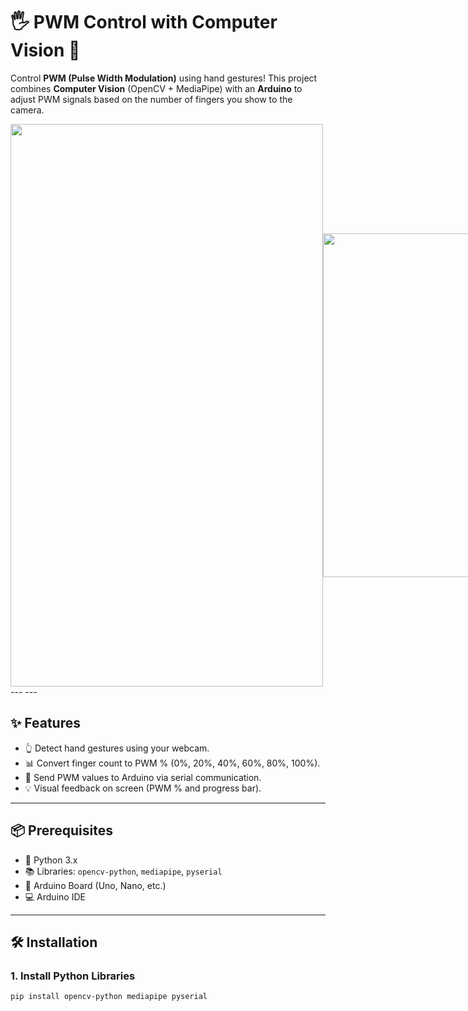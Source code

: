 # 🖐️ PWM Control with Computer Vision 🤖

Control **PWM (Pulse Width Modulation)** using hand gestures! This project combines **Computer Vision** (OpenCV + MediaPipe) with an **Arduino** to adjust PWM signals based on the number of fingers you show to the camera.

<div style="display: flex; align-items: center;">
  <img src="https://github.com/William-Souza-Santos/PWM-Control-With-Computer-Vision/raw/main/Animation.gif" width="500" height="900">
  <img src="https://github.com/William-Souza-Santos/PWM-Control-With-Computer-Vision/raw/main/Arduino.gif" width="300" height="550">
</div>
---
---

## ✨ Features
- 👆 Detect hand gestures using your webcam.
- 📊 Convert finger count to PWM % (0%, 20%, 40%, 60%, 80%, 100%).
- 🔌 Send PWM values to Arduino via serial communication.
- 💡 Visual feedback on screen (PWM % and progress bar).

---

## 📦 Prerequisites
- 🐍 Python 3.x
- 📚 Libraries: `opencv-python`, `mediapipe`, `pyserial`
- 🔌 Arduino Board (Uno, Nano, etc.)
- 💻 Arduino IDE

---

## 🛠️ Installation

### 1. Install Python Libraries
```bash
pip install opencv-python mediapipe pyserial
